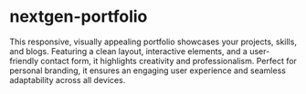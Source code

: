 # nextgen-portfolio
This responsive, visually appealing portfolio showcases your projects, skills, and blogs. Featuring a clean layout, interactive elements, and a user-friendly contact form, it highlights creativity and professionalism. Perfect for personal branding, it ensures an engaging user experience and seamless adaptability across all devices.
